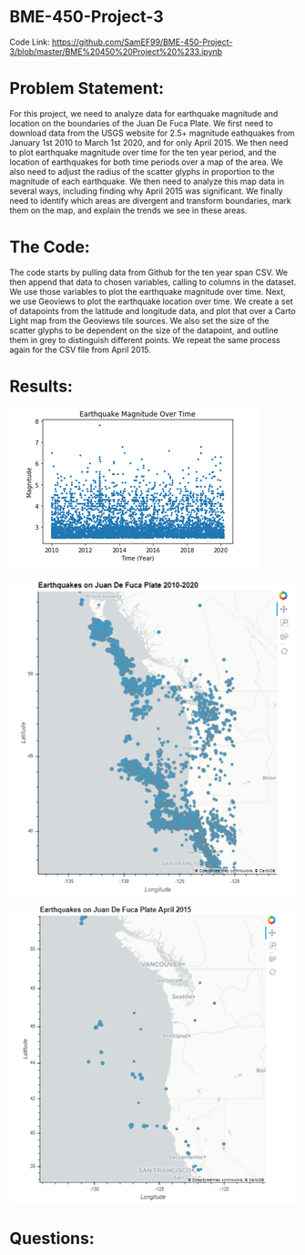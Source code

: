 # BME-450-Project-3

Code Link: https://github.com/SamEF99/BME-450-Project-3/blob/master/BME%20450%20Project%20%233.ipynb

# Problem Statement:

For this project, we need to analyze data for earthquake magnitude and location on the boundaries of the Juan De Fuca Plate. We first need to download data from the USGS website for 2.5+ magnitude eathquakes from January 1st 2010 to March 1st 2020, and for only April 2015. We then need to plot earthquake magnitude over time for the ten year period, and the location of earthquakes for both time periods over a map of the area. We also need to adjust the radius of the scatter glyphs in proportion to the magnitude of each earthquake. We then need to analyze this map data in several ways, including finding why April 2015 was significant. We finally need to identify which areas are divergent and transform boundaries, mark them on the map, and explain the trends we see in these areas. 

# The Code: 

The code starts by pulling data from Github for the ten year span CSV. We then append that data to chosen variables, calling to columns in the dataset. We use those variables to plot the earthquake magnitude over time. Next, we use Geoviews to plot the earthquake location over time. We create a set of datapoints from the latitude and longitude data, and plot that over a Carto Light map from the Geoviews tile sources. We also set the size of the scatter glyphs to be dependent on the size of the datapoint, and outline them in grey to distinguish different points. We repeat the same process again for the CSV file from April 2015.

# Results:

![](BME450_Project_3_Fig_1.PNG)

![](BME450_Project_3_Fig_2.PNG)

![](BME450_Project_3_Fig_3.PNG)

# Questions:
